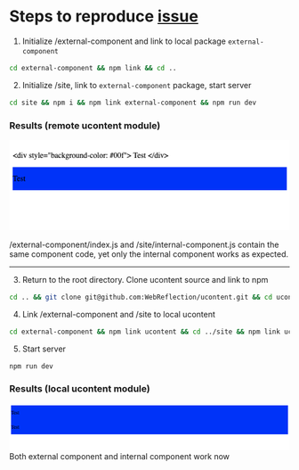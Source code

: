 # Steps to reproduce [issue](https://github.com/WebReflection/ucontent/issues/9)

1. Initialize /external-component and link to local package `external-component`
```bash
cd external-component && npm link && cd ..
```

2. Initialize /site, link to `external-component` package, start server
```bash
cd site && npm i && npm link external-component && npm run dev
```

### Results (remote ucontent module)

![Demo](https://github.com/MarshallCB/ucontent-components/blob/master/demo.png)

/external-component/index.js and /site/internal-component.js contain the same component code, yet only the internal component works as expected.

---

3. Return to the root directory. Clone ucontent source and link to npm
```bash
cd .. && git clone git@github.com:WebReflection/ucontent.git && cd ucontent && npm link && cd ..
```

4. Link /external-component and /site to local ucontent
```bash
cd external-component && npm link ucontent && cd ../site && npm link ucontent
```

5. Start server
```bash
npm run dev
```

### Results (local ucontent module)

![Demo](https://github.com/MarshallCB/ucontent-components/blob/master/demo2.png)
Both external component and internal component work now